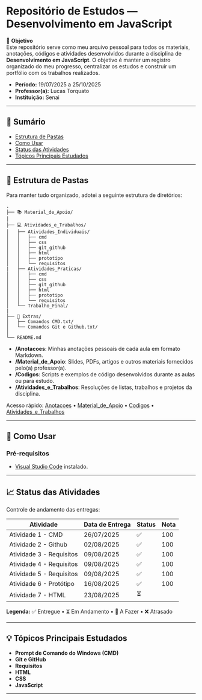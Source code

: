 # Repositório de Estudos — Desenvolvimento em JavaScript

🎯 **Objetivo**  
Este repositório serve como meu arquivo pessoal para todos os materiais, anotações, códigos e atividades desenvolvidos durante a disciplina de **Desenvolvimento em JavaScript**. O objetivo é manter um registro organizado do meu progresso, centralizar os estudos e construir um portfólio com os trabalhos realizados.

- **Período:** 19/07/2025 a 25/10/2025  
- **Professor(a):** Lucas Torquato
- **Instituição:** Senai

---

## 🔗 Sumário
- [Estrutura de Pastas](#-estrutura-de-pastas)
- [Como Usar](#-como-usar)
- [Status das Atividades](#-status-das-atividades)
- [Tópicos Principais Estudados](#-tópicos-principais-estudados)

---

## 📂 Estrutura de Pastas
Para manter tudo organizado, adotei a seguinte estrutura de diretórios:

```
.
├── 📚 Material_de_Apoio/
│
├── 💻 Atividades_e_Trabalhos/
│   ├── Atividades_Individuais/
│   │   ├── cmd
│   │   ├── css
│   │   ├── git_github
│   │   ├── html
│   │   ├── prototipo
│   │   └── requisitos
|   ├── Atividades_Praticas/
│   │   ├── cmd
│   │   ├── css
│   │   ├── git_github
│   │   ├── html
│   │   ├── prototipo
│   │   └── requisitos
│   └── Trabalho_Final/
|
├── 📄 Extras/
│   ├── Comandos CMD.txt/
│   └── Comandos Git e Github.txt/
│
└── README.md
```

- **/Anotacoes**: Minhas anotações pessoais de cada aula em formato Markdown.  
- **/Material_de_Apoio**: Slides, PDFs, artigos e outros materiais fornecidos pelo(a) professor(a).  
- **/Codigos**: Scripts e exemplos de código desenvolvidos durante as aulas ou para estudo.  
- **/Atividades_e_Trabalhos**: Resoluções de listas, trabalhos e projetos da disciplina.  

Acesso rápido: [Anotacoes](./Anotacoes/) • [Material_de_Apoio](./Material_de_Apoio/) • [Codigos](./Codigos/) • [Atividades_e_Trabalhos](./Atividades_e_Trabalhos/)

---

## 🧭 Como Usar
### Pré-requisitos
- [Visual Studio Code](https://code.visualstudio.com/) instalado.


---

## 📈 Status das Atividades
Controle de andamento das entregas:

| Atividade                | Data de Entrega | Status | Nota |
|--------------------------|-----------------|--------|------|
| Atividade 1 - CMD        | 26/07/2025      |   ✅   | 100 |
| Atividade 2 - Github     | 02/08/2025      |   ✅   | 100 |
| Atividade 3 - Requisitos | 09/08/2025      |   ✅   | 100 |
| Atividade 4 - Requisitos | 09/08/2025      |   ✅   | 100 |
| Atividade 5 - Requisitos | 09/08/2025      |   ✅   | 100 |
| Atividade 6 - Protótipo  | 16/08/2025      |   ✅   | 100 |
| Atividade 7 - HTML       | 23/08/2025      |   ⏳   |     |

**Legenda:** ✅ Entregue • ⏳ Em Andamento • 🚧 A Fazer • ❌ Atrasado

---

## 💡 Tópicos Principais Estudados
- **Prompt de Comando do Windows (CMD)** 
- **Git e GitHub**
- **Requisitos** 
- **HTML** 
- **CSS**
- **JavaScript**

---